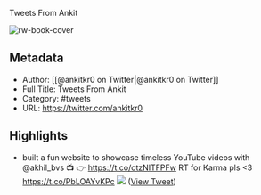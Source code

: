 Tweets From Ankit

![rw-book-cover](https://pbs.twimg.com/profile_images/1765401456817913856/jR0DGFvj.jpg)

## Metadata
- Author: [[@ankitkr0 on Twitter|@ankitkr0 on Twitter]]
- Full Title: Tweets From Ankit
- Category: #tweets
- URL: https://twitter.com/ankitkr0

## Highlights
- built a fun website to showcase timeless YouTube videos with @akhil_bvs 📺
  👉 https://t.co/otzNITFPFw 
  RT for Karma pls <3 https://t.co/PbLOAYvKPc
  ![](https://pbs.twimg.com/media/F7vkiQOWcAAyatq.jpg) ([View Tweet](https://twitter.com/ankitkr0/status/1710211811461448174))

